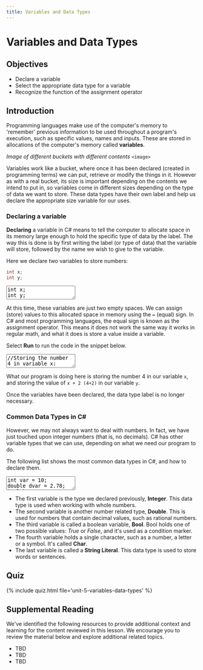```yaml
---
title: Variables and Data Types
---
```


<link href="//codefence.io/codefence.css" rel="stylesheet">
<script defer type="text/javascript" src="//codefence.io/codefence.js"></script>

# Variables and Data Types

## Objectives

- Declare a variable
- Select the appropriate data type for a variable
- Recognize the function of the assignment operator

## Introduction

Programming languages make use of the computer's memory to 'remember' previous information to be used throughout a program's execution, such as specific values, names and inputs. These are stored in allocations of the computer's memory called **variables**.

*Image of different buckets with different contents* 
`<image>`

Variables work like a bucket, where once it has been declared (created in programming terms) we can put, retrieve or modify the things in it. However as with a real bucket, its size is important depending on the contents we intend to put in, so variables come in different sizes depending on the type of data we want to store. These data types have their own label and help us declare the appropriate size variable for our uses.

### Declaring a variable

**Declaring** a variable in C# means to tell the computer to allocate space in its memory large enough to hold the specific type of data by the label. The way this is done is by first writing the label (or type of data) that the variable will store, followed by the name we wish to give to the variable.

Here we declare two variables to store numbers:

```csharp
int x;
int y;
```

<code-fence lang="cs" heading="Declare Variables">
<textarea vue-slot="code">
int x;
int y;
</textarea>
</code-fence>

At this time, these variables are just two empty spaces. We can assign (store) values to this allocated space in memory using the `=` (equal) sign. In C# and most programming languages, the equal sign is known as the assignment operator. This means it does not work the same way it works in regular math, and what it does is store a value inside a variable.

Select **Run** to run the code in the snippet below.

<code-fence lang="cs" heading="Assign Value to Variables">
<textarea vue-slot="code">
//Storing the number 4 in variable x:
x = 4;

//We can also store a value resulting from a mathematical operation, let's try storing the value of x + 2 in y
y = x + 2;
</textarea>
</code-fence>

What our program is doing here is storing the number 4 in our variable `x`, and storing the value of `x + 2 (4+2)` in our variable `y`.

Once the variables have been declared, the data type label is no longer necessary.

### Common Data Types in C#

However, we may not always want to deal with numbers. In fact, we have just touched upon integer numbers (that is, no decimals). C# has other variable types that we can use, depending on what we need our program to do. 

The following list shows the most common data types in C#, and how to declare them.

<code-fence lang="cs" heading="Assign Value to Variables">
<textarea vue-slot="code">
int var = 10;
double dvar = 2.78;
bool bvar = true;
char cvar = 'M';
string svar = "Hello World";
</textarea>
</code-fence>

- The first variable is the type we declared previously, **Integer**. This data type is used when working with whole numbers.
- The second variable is another number related type, **Double**. This is used for numbers that contain decimal values, such as rational numbers.
- The third variable is called a boolean variable, **Bool**. Bool holds one of two possible values: *True* or *False*, and it's used as a condition marker.
- The fourth variable holds a single character, such as a number, a letter or a symbol. It's called **Char**.
- The last variable is called a **String Literal**. This data type is used to store words or sentences.

## Quiz

{% include quiz.html file='unit-5-variables-data-types' %}

## Supplemental Reading

We've identified the following resources to provide additional context and learning for the content reviewed in this lesson. We encourage you to review the material below and explore additional related topics.

- TBD
- TBD
- TBD